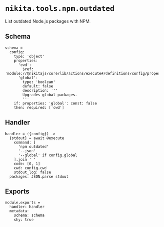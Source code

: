 
# `nikita.tools.npm.outdated`

List outdated Node.js packages with NPM.

## Schema

    schema =
      config:
        type: 'object'
        properties:
          'cwd':
            $ref: 'module://@nikitajs/core/lib/actions/execute#/definitions/config/properties/cwd'
          'global':
            type: 'boolean'
            default: false
            description: '''
            Upgrades global packages.
            '''
        if: properties: 'global': const: false
        then: required: ['cwd']

## Handler

    handler = ({config}) ->
      {stdout} = await @execute
        command: [
          'npm outdated'
          '--json'
          '--global' if config.global
        ].join ' '
        code: [0, 1]
        cwd: config.cwd
        stdout_log: false
      packages: JSON.parse stdout
      
## Exports

    module.exports =
      handler: handler
      metadata:
        schema: schema
        shy: true
